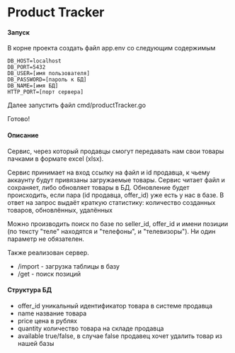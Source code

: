 # Product Tracker

#### Запуск
В корне проекта создать файл app.env со следующим содержимым

    DB_HOST=localhost
    DB_PORT=5432
    DB_USER=[имя пользователя]
    DB_PASSWORD=[пароль к БД]
    DB_NAME=[имя БД]
    HTTP_PORT=[порт сервера]
    
Далее запустить файл cmd/productTracker.go

Готово!

#### Описание
Cервис, через который продавцы смогут передавать нам свои товары пачками в формате excel (xlsx).


Сервис принимает на вход ссылку на файл и id продавца, к чьему аккаунту будут привязаны загружаемые товары. Сервис читает файл и сохраняет, либо обновляет товары в БД. Обновление будет происходить, если пара (id продавца, offer_id) уже есть у нас в базе. В ответ на запрос выдаёт краткую статистику: количество созданных товаров, обновлённых, удалённых

Можно производить поиск по базе по seller_id, offer_id и имени позиции (по тексту "теле" находятся и "телефоны", и "телевизоры"). Ни один параметр не обязателен.

Также реализован сервер.
- /import - загрузка таблицы в базу
- /get - поиск позиций

#### Структура БД
- offer_id уникальный идентификатор товара в системе продавца
- name название товара
- price цена в рублях
- quantity количество товара на складе продавца
- available true/false, в случае false продавец хочет удалить товар из нашей базы
